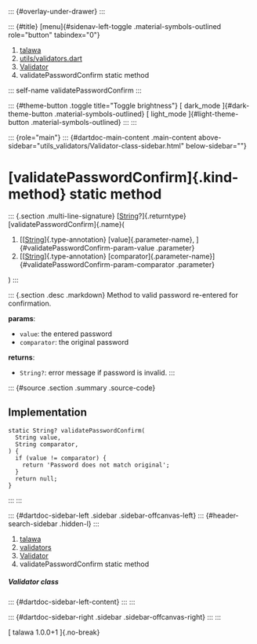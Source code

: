 ::: {#overlay-under-drawer}
:::

::: {#title}
[menu]{#sidenav-left-toggle .material-symbols-outlined role="button"
tabindex="0"}

1.  [talawa](../../index.html)
2.  [utils/validators.dart](../../utils_validators/)
3.  [Validator](../../utils_validators/Validator-class.html)
4.  validatePasswordConfirm static method

::: self-name
validatePasswordConfirm
:::

::: {#theme-button .toggle title="Toggle brightness"}
[ dark_mode ]{#dark-theme-button .material-symbols-outlined} [
light_mode ]{#light-theme-button .material-symbols-outlined}
:::
:::

::: {role="main"}
::: {#dartdoc-main-content .main-content above-sidebar="utils_validators/Validator-class-sidebar.html" below-sidebar=""}
<div>

# [validatePasswordConfirm]{.kind-method} static method

</div>

::: {.section .multi-line-signature}
[[String](https://api.flutter.dev/flutter/dart-core/String-class.html)?]{.returntype}
[validatePasswordConfirm]{.name}(

1.  [[[String](https://api.flutter.dev/flutter/dart-core/String-class.html)]{.type-annotation}
    [value]{.parameter-name}, ]{#validatePasswordConfirm-param-value
    .parameter}
2.  [[[String](https://api.flutter.dev/flutter/dart-core/String-class.html)]{.type-annotation}
    [comparator]{.parameter-name}]{#validatePasswordConfirm-param-comparator
    .parameter}

)
:::

::: {.section .desc .markdown}
Method to valid password re-entered for confirmation.

**params**:

-   `value`: the entered password
-   `comparator`: the original password

**returns**:

-   `String?`: error message if password is invalid.
:::

::: {#source .section .summary .source-code}
## Implementation

``` language-dart
static String? validatePasswordConfirm(
  String value,
  String comparator,
) {
  if (value != comparator) {
    return 'Password does not match original';
  }
  return null;
}
```
:::
:::

::: {#dartdoc-sidebar-left .sidebar .sidebar-offcanvas-left}
::: {#header-search-sidebar .hidden-l}
:::

1.  [talawa](../../index.html)
2.  [validators](../../utils_validators/)
3.  [Validator](../../utils_validators/Validator-class.html)
4.  validatePasswordConfirm static method

##### Validator class

::: {#dartdoc-sidebar-left-content}
:::
:::

::: {#dartdoc-sidebar-right .sidebar .sidebar-offcanvas-right}
:::
:::

[ talawa 1.0.0+1 ]{.no-break}
